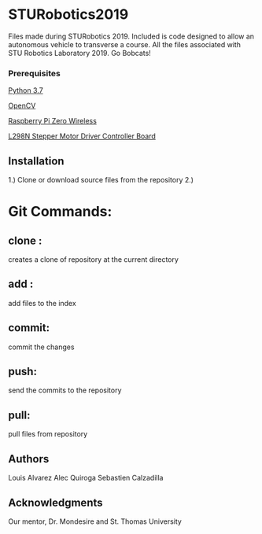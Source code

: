 # STURobotics2019
Files made during STURobotics 2019. Included is code designed to allow an autonomous vehicle to transverse a course. All the files associated with STU Robotics Laboratory 2019. Go Bobcats!

### Prerequisites
[Python 3.7](https://www.python.org/downloads/release/python-373/)

[OpenCV](https://docs.opencv.org/master/d6/d00/tutorial_py_root.html)

[Raspberry Pi Zero Wireless](https://www.amazon.com/CanaKit-Raspberry-Wireless-Complete-Starter/dp/B07CMVDHWB/ref=sr_1_1_sspa?crid=3MVBCZI0UKBMH&keywords=raspberry+pi+zero&qid=1556296054&s=electronics&sprefix=raspberr%2Caps%2C1247&sr=1-1-spons&psc=1)

[L298N Stepper Motor Driver Controller Board](https://www.amazon.com/Stepper-Controller-Arduino-Electric-Projects/dp/B07H5CRKQ8/ref=sr_1_1_sspa?)

## Installation
1.) Clone or download source files from the repository
2.) 
# Git Commands:
## clone :
creates a clone of repository at the current directory
## add : 
add files to the index
## commit: 
commit the changes
## push: 
send the commits to the repository
## pull: 
pull files from repository

## Authors
Louis Alvarez
Alec Quiroga
Sebastien Calzadilla

## Acknowledgments
Our mentor, Dr. Mondesire and
St. Thomas University
